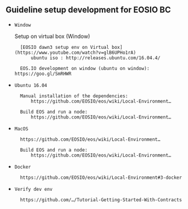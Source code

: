 ## Guideline setup development for EOSIO BC

* `Window`
    
    Setup on virtual box (Window)
        
        [EOSIO dawn3 setup env on Virtual box] (https://www.youtube.com/watch?v=glB6UPHo1rA)
            ubuntu iso : http://releases.ubuntu.com/16.04.4/

        EOS.IO development on window (ubuntu on window): https://goo.gl/SmRHWR

* `Ubuntu 16.04`
        
        Manual installation of the dependencies: 
            https://github.com/EOSIO/eos/wiki/Local-Environment…

        Build EOS and run a node: 
            https://github.com/EOSIO/eos/wiki/Local-Environment…

* `MacOS`
        
        https://github.com/EOSIO/eos/wiki/Local-Environment…

        Build EOS and run a node: 
            https://github.com/EOSIO/eos/wiki/Local-Environment…

* `Docker`
        
        https://github.com/EOSIO/eos/wiki/Local-Environment#3-docker

* `Verify dev env`
        
        https://github.com/…/Tutorial-Getting-Started-With-Contracts


